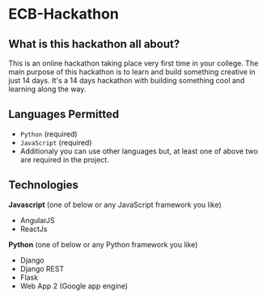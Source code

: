 # ECB-Hackathon

## What is this hackathon all about?
This is an online hackathon taking place very first time in your college. The main purpose of this hackathon is to learn and build something creative in just 14 days. It's a 14 days hackathon with building something cool and learning along the way.

## Languages Permitted
- `Python` (required)
- `JavaScript` (required)
- Additionaly you can use other languages but, at least one of above two are required in the project.

## Technologies
**Javascript** (one of below or any JavaScript framework you like)
- AngularJS
- ReactJs

**Python** (one of below or any Python framework you like)
- Django
- Django REST
- Flask
- Web App 2 (Google app engine)

